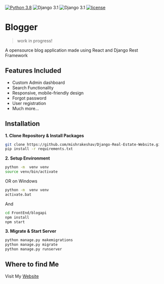 [![Python 3.8](https://img.shields.io/badge/python-3.8-yellow.svg)](https://www.python.org/downloads/release/python-360/)
![Django 3.1](https://img.shields.io/badge/Django-3.1-green.svg)
![Django 3.1](https://img.shields.io/badge/React-17.0.1-green.svg)
[![license](https://img.shields.io/github/license/DAVFoundation/captain-n3m0.svg?style=flat-square)]()
# Blogger
> work in progress!

A opensource blog application made using React and Django Rest Framework
## Features Included
- Custom Admin dashboard
- Search Functionality
- Responsive, mobile-friendly design
- Forgot password 
- User registration
- Much more...

## Installation

**1. Clone Repository & Install Packages**
```sh
git clone https://github.com/mishrakeshav/Django-Real-Estate-Website.git
pip install -r requirements.txt
```
**2. Setup Environment**
```sh
python -m  venv venv
source venv/bin/activate
``````
OR on Windows
```sh
python -m  venv venv
activate.bat
``````
And 
```sh
cd FrontEnd/blogapi 
npm install 
npm start 
``````

**3. Migrate & Start Server**
```sh
python manage.py makemigrations
python manage.py migrate
python manage.py runserver
```

## Where to find Me
Visit My [Website](https://mishrakeshav.github.io)
